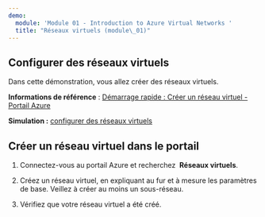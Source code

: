 ```yaml
---
demo:
  module: 'Module 01 - Introduction to Azure Virtual Networks '
  title: "Réseaux virtuels (module\_01)"
---
```

## Configurer des réseaux virtuels

Dans cette démonstration, vous allez créer des réseaux virtuels.

**Informations de référence** : [Démarrage rapide : Créer un réseau virtuel - Portail Azure](https://docs.microsoft.com/azure/virtual-network/quick-create-portal)

**Simulation :** [configurer des réseaux virtuels](https://mslabs.cloudguides.com/guides/AZ-700%20Lab%20Simulation%20-%20Design%20and%20implement%20a%20virtual%20network%20in%20Azure)

## Créer un réseau virtuel dans le portail

1.  Connectez-vous au portail Azure et recherchez  **Réseaux virtuels**.

1.  Créez un réseau virtuel, en expliquant au fur et à mesure les paramètres de base. Veillez à créer au moins un sous-réseau. 

1.  Vérifiez que votre réseau virtuel a été créé.
